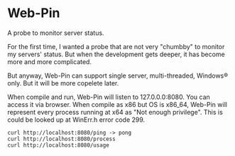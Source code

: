 # Web-Pin
A probe to monitor server status.

For the first time, I wanted a probe that are not very "chumbby" to monitor my servers'
status. But when the development gets deeper, it has become more and more complicated.

But anyway, Web-Pin can support single server, multi-threaded, Windows® only. But it will
be more copelete later.

When compile and run, Web-Pin will listen to 127.0.0.0:8080. You can access it via browser.
When compile as x86 but OS is x86_64, Web-Pin will represent every process running at x64
as "Not enough privilege". This is could be looked up at WinErr.h error code 299.

```
curl http://localhost:8080/ping -> pong
curl http://localhost:8080/process
curl http://localhost:8080/usage
```
